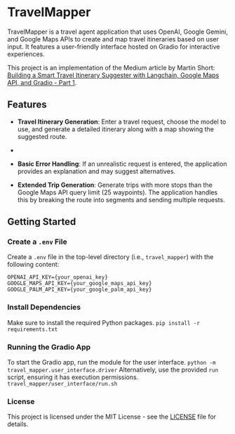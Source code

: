# TravelMapper

TravelMapper is a travel agent application that uses OpenAI, Google Gemini, and Google Maps APIs to create and map travel itineraries based on user input. It features a user-friendly interface hosted on Gradio for interactive experiences.

This project is an implementation of the Medium article by Martin Short: [Building a Smart Travel Itinerary Suggester with Langchain, Google Maps API, and Gradio - Part 1](https://medium.com/towards-data-science/building-a-smart-travel-itinerary-suggester-with-langchain-google-maps-api-and-gradio-part-1-4175ff480b74).

## Features

- **Travel Itinerary Generation**: Enter a travel request, choose the model to use, and generate a detailed itinerary along with a map showing the suggested route.
- 
- **Basic Error Handling**: If an unrealistic request is entered, the application provides an explanation and may suggest alternatives.

- **Extended Trip Generation**: Generate trips with more stops than the Google Maps API query limit (25 waypoints). The application handles this by breaking the route into segments and sending multiple requests.


## Getting Started

### Create a `.env` File

Create a `.env` file in the top-level directory (i.e., `travel_mapper`) with the following content:

```
OPENAI_API_KEY={your_openai_key}
GOOGLE_MAPS_API_KEY={your_google_maps_api_key}
GOOGLE_PALM_API_KEY={your_google_palm_api_key}
```

### Install Dependencies

Make sure to install the required Python packages.
`pip install -r requirements.txt
`

### Running the Gradio App

To start the Gradio app, run the module for the user interface.
```python -m travel_mapper.user_interface.driver```
Alternatively, use the provided `run` script, ensuring it has execution permissions.
```travel_mapper/user_interface/run.sh```

### License

This project is licensed under the MIT License - see the [LICENSE](LICENSE) file for details.

